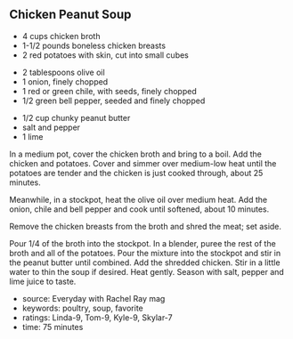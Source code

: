 Chicken Peanut Soup
-------------------

- 4 cups chicken broth
- 1-1/2 pounds boneless chicken breasts
- 2 red potatoes with skin, cut into small cubes
<!-- -->
- 2 tablespoons olive oil
- 1 onion, finely chopped
- 1 red or green chile, with seeds, finely chopped
- 1/2 green bell pepper, seeded and finely chopped
<!-- -->
- 1/2 cup chunky peanut butter
- salt and pepper
- 1 lime

In a medium pot, cover the chicken broth and bring to a boil.  Add the
chicken and potatoes.  Cover and simmer over medium-low heat until the
potatoes are tender and the chicken is just cooked through, about 25
minutes.

Meanwhile, in a stockpot, heat the olive oil over medium heat.  Add
the onion, chile and bell pepper and cook until softened, about 10
minutes.

Remove the chicken breasts from the broth and shred the meat; set
aside.

Pour 1/4 of the broth into the stockpot.  In a blender, puree the rest
of the broth and all of the potatoes.  Pour the mixture into the
stockpot and stir in the peanut butter until combined.  Add the
shredded chicken.  Stir in a little water to thin the soup if desired.
Heat gently.  Season with salt, pepper and lime juice to taste.

- source: Everyday with Rachel Ray mag
- keywords: poultry, soup, favorite
- ratings: Linda-9, Tom-9, Kyle-9, Skylar-7
- time: 75 minutes
